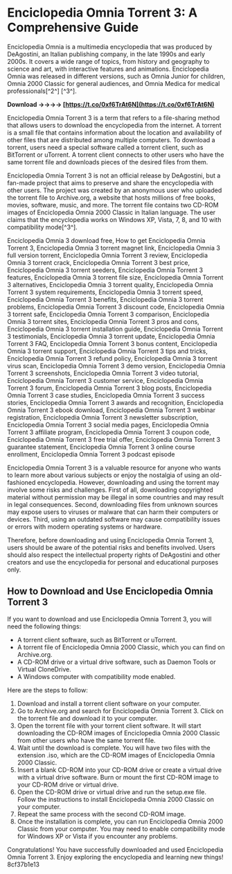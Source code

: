 # Enciclopedia Omnia Torrent 3: A Comprehensive Guide
 
Enciclopedia Omnia is a multimedia encyclopedia that was produced by DeAgostini, an Italian publishing company, in the late 1990s and early 2000s. It covers a wide range of topics, from history and geography to science and art, with interactive features and animations. Enciclopedia Omnia was released in different versions, such as Omnia Junior for children, Omnia 2000 Classic for general audiences, and Omnia Medica for medical professionals[^2^] [^3^].
 
**Download ->->->-> [https://t.co/0xf6TrAt6N](https://t.co/0xf6TrAt6N)**


 
Enciclopedia Omnia Torrent 3 is a term that refers to a file-sharing method that allows users to download the encyclopedia from the internet. A torrent is a small file that contains information about the location and availability of other files that are distributed among multiple computers. To download a torrent, users need a special software called a torrent client, such as BitTorrent or uTorrent. A torrent client connects to other users who have the same torrent file and downloads pieces of the desired files from them.
 
Enciclopedia Omnia Torrent 3 is not an official release by DeAgostini, but a fan-made project that aims to preserve and share the encyclopedia with other users. The project was created by an anonymous user who uploaded the torrent file to Archive.org, a website that hosts millions of free books, movies, software, music, and more. The torrent file contains two CD-ROM images of Enciclopedia Omnia 2000 Classic in Italian language. The user claims that the encyclopedia works on Windows XP, Vista, 7, 8, and 10 with compatibility mode[^3^].
 
Enciclopedia Omnia 3 download free,  How to get Enciclopedia Omnia Torrent 3,  Enciclopedia Omnia 3 torrent magnet link,  Enciclopedia Omnia 3 full version torrent,  Enciclopedia Omnia Torrent 3 review,  Enciclopedia Omnia 3 torrent crack,  Enciclopedia Omnia Torrent 3 best price,  Enciclopedia Omnia 3 torrent seeders,  Enciclopedia Omnia Torrent 3 features,  Enciclopedia Omnia 3 torrent file size,  Enciclopedia Omnia Torrent 3 alternatives,  Enciclopedia Omnia 3 torrent quality,  Enciclopedia Omnia Torrent 3 system requirements,  Enciclopedia Omnia 3 torrent speed,  Enciclopedia Omnia Torrent 3 benefits,  Enciclopedia Omnia 3 torrent problems,  Enciclopedia Omnia Torrent 3 discount code,  Enciclopedia Omnia 3 torrent safe,  Enciclopedia Omnia Torrent 3 comparison,  Enciclopedia Omnia 3 torrent sites,  Enciclopedia Omnia Torrent 3 pros and cons,  Enciclopedia Omnia 3 torrent installation guide,  Enciclopedia Omnia Torrent 3 testimonials,  Enciclopedia Omnia 3 torrent update,  Enciclopedia Omnia Torrent 3 FAQ,  Enciclopedia Omnia Torrent 3 bonus content,  Enciclopedia Omnia 3 torrent support,  Enciclopedia Omnia Torrent 3 tips and tricks,  Enciclopedia Omnia Torrent 3 refund policy,  Enciclopedia Omnia 3 torrent virus scan,  Enciclopedia Omnia Torrent 3 demo version,  Enciclopedia Omnia Torrent 3 screenshots,  Enciclopedia Omnia Torrent 3 video tutorial,  Enciclopedia Omnia Torrent 3 customer service,  Enciclopedia Omnia Torrent 3 forum,  Enciclopedia Omnia Torrent 3 blog posts,  Enciclopedia Omnia Torrent 3 case studies,  Enciclopedia Omnia Torrent 3 success stories,  Enciclopedia Omnia Torrent 3 awards and recognition,  Enciclopedia Omnia Torrent 3 ebook download,  Enciclopedia Omnia Torrent 3 webinar registration,  Enciclopedia Omnia Torrent 3 newsletter subscription,  Enciclopedia Omnia Torrent 3 social media pages,  Enciclopedia Omnia Torrent 3 affiliate program,  Enciclopedia Omnia Torrent 3 coupon code,  Enciclopedia Omnia Torrent 3 free trial offer,  Enciclopedia Omnia Torrent 3 guarantee statement,  Enciclopedia Omnia Torrent 3 online course enrollment,  Enciclopedia Omnia Torrent 3 podcast episode
 
Enciclopedia Omnia Torrent 3 is a valuable resource for anyone who wants to learn more about various subjects or enjoy the nostalgia of using an old-fashioned encyclopedia. However, downloading and using the torrent may involve some risks and challenges. First of all, downloading copyrighted material without permission may be illegal in some countries and may result in legal consequences. Second, downloading files from unknown sources may expose users to viruses or malware that can harm their computers or devices. Third, using an outdated software may cause compatibility issues or errors with modern operating systems or hardware.
 
Therefore, before downloading and using Enciclopedia Omnia Torrent 3, users should be aware of the potential risks and benefits involved. Users should also respect the intellectual property rights of DeAgostini and other creators and use the encyclopedia for personal and educational purposes only.

## How to Download and Use Enciclopedia Omnia Torrent 3
 
If you want to download and use Enciclopedia Omnia Torrent 3, you will need the following things:
 
- A torrent client software, such as BitTorrent or uTorrent.
- A torrent file of Enciclopedia Omnia 2000 Classic, which you can find on Archive.org.
- A CD-ROM drive or a virtual drive software, such as Daemon Tools or Virtual CloneDrive.
- A Windows computer with compatibility mode enabled.

Here are the steps to follow:

1. Download and install a torrent client software on your computer.
2. Go to Archive.org and search for Enciclopedia Omnia Torrent 3. Click on the torrent file and download it to your computer.
3. Open the torrent file with your torrent client software. It will start downloading the CD-ROM images of Enciclopedia Omnia 2000 Classic from other users who have the same torrent file.
4. Wait until the download is complete. You will have two files with the extension .iso, which are the CD-ROM images of Enciclopedia Omnia 2000 Classic.
5. Insert a blank CD-ROM into your CD-ROM drive or create a virtual drive with a virtual drive software. Burn or mount the first CD-ROM image to your CD-ROM drive or virtual drive.
6. Open the CD-ROM drive or virtual drive and run the setup.exe file. Follow the instructions to install Enciclopedia Omnia 2000 Classic on your computer.
7. Repeat the same process with the second CD-ROM image.
8. Once the installation is complete, you can run Enciclopedia Omnia 2000 Classic from your computer. You may need to enable compatibility mode for Windows XP or Vista if you encounter any problems.

Congratulations! You have successfully downloaded and used Enciclopedia Omnia Torrent 3. Enjoy exploring the encyclopedia and learning new things!
 8cf37b1e13
 
